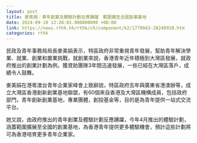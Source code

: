 ```yaml
---
layout: post
title: 麥美娟：青年創業及體驗計劃反應踴躍　範圍擴至全國創業基地
date: 2024-09-10 12:28:01.000000000 +08:00
link: https://news.rthk.hk/rthk/ch/component/k2/1770043-20240910.htm
categories: rthk
---
```


民政及青年事務局局長麥美娟表示，特區政府非常重視青年發展，幫助青年解決學業、就業、創業和置業挑戰，就創業來說，香港青年近年積極到大灣區發展，就政府推出的創業計劃為例，獲資助團隊3年間迅速發展，一些已經在大灣區落戶，成績令人鼓舞。

麥美娟在港粵澳台青年企業家峰會上致辭說，特區政府去年與廣東省港澳辦等，成立大灣區香港創新創業基地聯盟，有60個來自香港及大灣區機構成員，包括政府部門，青年創新創業基地，專業團體，創投基金等，目的是為青年提供一站式交流平台。

她又說，由政府推出的青年創業及體驗計劃反應踴躍，今年4月推出的體驗計劃，涵蓋範圍擴展至全國的創業基地，為香港青年提供更多體驗機會，預計這些計劃將可為香港培育更多青年企業家。
